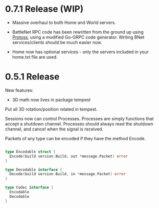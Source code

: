 # 0.7.1 Release (WIP)

- Massive overhaul to both Home and World servers.

- BattleNet RPC code has been rewritten from the ground up using [Protoss](https://github.com/Gophercraft/protoss), using a modified Go-GRPC code generator. Writing BNet services/clients should be much easier now. 

- Home now has optional services - only the servers included in your home.txt file are used.

# 0.5.1 Release

New features:
- 3D math now lives in package tempest

Put all 3D rotation/position related in tempest.

Sessions now can control Processes. Processes are simply functions that accept a shutdown channel. Processes should always read the shutdown channel, and cancel when the signal is received.

Packets of any type can be encoded if they have the method Encode.

```go

type Encodable struct {
  Encode(build version.Build, out *message.Packet) error
}

type Decodable interface {
  Decode(build version.Build, in *message.Packet) error
}

type Codec interface {
  Encodable
  Decodable
}

```

